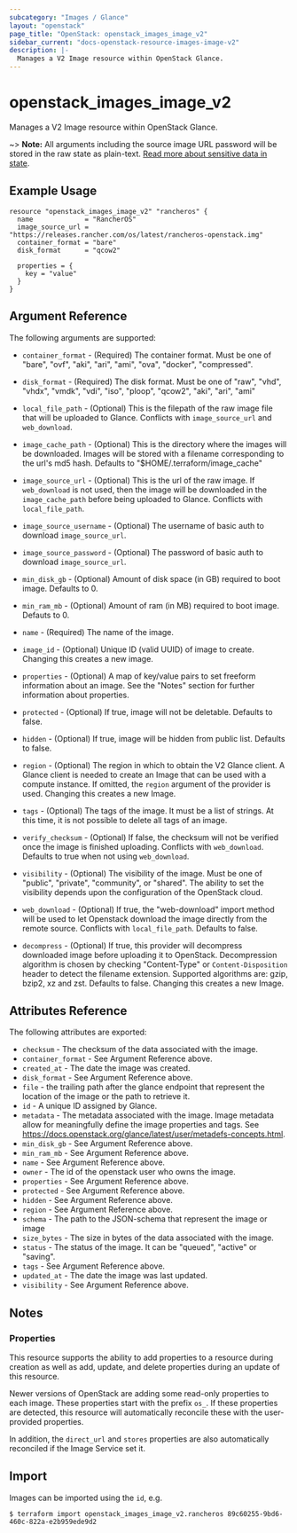 ```yaml
---
subcategory: "Images / Glance"
layout: "openstack"
page_title: "OpenStack: openstack_images_image_v2"
sidebar_current: "docs-openstack-resource-images-image-v2"
description: |-
  Manages a V2 Image resource within OpenStack Glance.
---
```


# openstack\_images\_image\_v2

Manages a V2 Image resource within OpenStack Glance.

~> **Note:** All arguments including the source image URL password will be
stored in the raw state as plain-text. [Read more about sensitive data in
state](https://www.terraform.io/docs/language/state/sensitive-data.html).

## Example Usage

```hcl
resource "openstack_images_image_v2" "rancheros" {
  name             = "RancherOS"
  image_source_url = "https://releases.rancher.com/os/latest/rancheros-openstack.img"
  container_format = "bare"
  disk_format      = "qcow2"

  properties = {
    key = "value"
  }
}
```

## Argument Reference

The following arguments are supported:

* `container_format` - (Required) The container format. Must be one of "bare",
  "ovf", "aki", "ari", "ami", "ova", "docker", "compressed".

* `disk_format` - (Required) The disk format. Must be one of "raw", "vhd",
  "vhdx", "vmdk", "vdi", "iso", "ploop", "qcow2", "aki", "ari", "ami"

* `local_file_path` - (Optional) This is the filepath of the raw image file
  that will be uploaded to Glance. Conflicts with `image_source_url` and
  `web_download`.

* `image_cache_path` - (Optional) This is the directory where the images will
  be downloaded. Images will be stored with a filename corresponding to the
  url's md5 hash. Defaults to "$HOME/.terraform/image_cache"

* `image_source_url` - (Optional) This is the url of the raw image. If
  `web_download` is not used, then the image will be downloaded in the
  `image_cache_path` before being uploaded to Glance. Conflicts with
  `local_file_path`.

* `image_source_username` - (Optional) The username of basic auth to download
  `image_source_url`.

* `image_source_password` - (Optional) The password of basic auth to download
  `image_source_url`.

* `min_disk_gb` - (Optional) Amount of disk space (in GB) required to boot
  image. Defaults to 0.

* `min_ram_mb` - (Optional) Amount of ram (in MB) required to boot image.
  Defauts to 0.

* `name` - (Required) The name of the image.

* `image_id` - (Optional) Unique ID (valid UUID) of image to create. Changing
  this creates a new image.

* `properties` - (Optional) A map of key/value pairs to set freeform
  information about an image. See the "Notes" section for further information
  about properties.

* `protected` - (Optional) If true, image will not be deletable. Defaults to
  false.

* `hidden` - (Optional) If true, image will be hidden from public list.
  Defaults to false.

* `region` - (Optional) The region in which to obtain the V2 Glance client. A
  Glance client is needed to create an Image that can be used with a compute
  instance. If omitted, the `region` argument of the provider is used. Changing
  this creates a new Image.

* `tags` - (Optional) The tags of the image. It must be a list of strings. At
  this time, it is not possible to delete all tags of an image.

* `verify_checksum` - (Optional) If false, the checksum will not be verified
  once the image is finished uploading. Conflicts with `web_download`. Defaults
  to true when not using `web_download`.

* `visibility` - (Optional) The visibility of the image. Must be one of
  "public", "private", "community", or "shared". The ability to set the
  visibility depends upon the configuration of the OpenStack cloud.

* `web_download` - (Optional) If true, the "web-download" import method will be
  used to let Openstack download the image directly from the remote source.
  Conflicts with `local_file_path`. Defaults to false.

* `decompress` - (Optional) If true, this provider will decompress downloaded
  image before uploading it to OpenStack. Decompression algorithm is chosen by
  checking "Content-Type" or `Content-Disposition` header to detect the
  filename extension. Supported algorithms are: gzip, bzip2, xz and zst.
  Defaults to false. Changing this creates a new Image.

## Attributes Reference

The following attributes are exported:

* `checksum` - The checksum of the data associated with the image.
* `container_format` - See Argument Reference above.
* `created_at` - The date the image was created.
* `disk_format` - See Argument Reference above.
* `file` - the trailing path after the glance
   endpoint that represent the location of the image
   or the path to retrieve it.
* `id` - A unique ID assigned by Glance.
* `metadata` - The metadata associated with the image.
   Image metadata allow for meaningfully define the image properties
   and tags. See https://docs.openstack.org/glance/latest/user/metadefs-concepts.html.
* `min_disk_gb` - See Argument Reference above.
* `min_ram_mb` - See Argument Reference above.
* `name` - See Argument Reference above.
* `owner` - The id of the openstack user who owns the image.
* `properties` - See Argument Reference above.
* `protected` - See Argument Reference above.
* `hidden` - See Argument Reference above.
* `region` - See Argument Reference above.
* `schema` - The path to the JSON-schema that represent
   the image or image
* `size_bytes` - The size in bytes of the data associated with the image.
* `status` - The status of the image. It can be "queued", "active"
   or "saving".
* `tags` - See Argument Reference above.
* `updated_at` - The date the image was last updated.
* `visibility` - See Argument Reference above.

## Notes

### Properties

This resource supports the ability to add properties to a resource during
creation as well as add, update, and delete properties during an update of this
resource.

Newer versions of OpenStack are adding some read-only properties to each image.
These properties start with the prefix `os_`. If these properties are detected,
this resource will automatically reconcile these with the user-provided
properties.

In addition, the `direct_url` and `stores` properties are also automatically reconciled if the
Image Service set it.

## Import

Images can be imported using the `id`, e.g.

```
$ terraform import openstack_images_image_v2.rancheros 89c60255-9bd6-460c-822a-e2b959ede9d2
```

